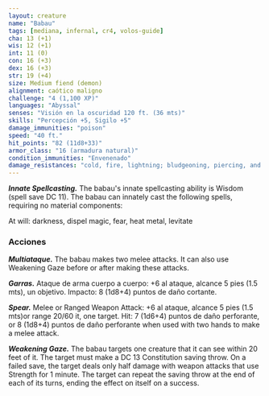 ```yaml
---
layout: creature
name: "Babau"
tags: [mediana, infernal, cr4, volos-guide]
cha: 13 (+1)
wis: 12 (+1)
int: 11 (0)
con: 16 (+3)
dex: 16 (+3)
str: 19 (+4)
size: Medium fiend (demon)
alignment: caótico maligno
challenge: "4 (1,100 XP)"
languages: "Abyssal"
senses: "Visión en la oscuridad 120 ft. (36 mts)"
skills: "Percepción +5, Sigilo +5"
damage_immunities: "poison"
speed: "40 ft."
hit_points: "82 (11d8+33)"
armor_class: "16 (armadura natural)"
condition_immunities: "Envenenado"
damage_resistances: "cold, fire, lightning; bludgeoning, piercing, and slashing from nonmagical attacks"
---
```


***Innate Spellcasting.*** The babau's innate spellcasting ability is Wisdom (spell save DC 11). The babau can innately cast the following spells, requiring no material components:

At will: darkness, dispel magic, fear, heat metal, levitate

### Acciones

***Multiataque.*** The babau makes two melee attacks. It can also use Weakening Gaze before or after making these attacks.

***Garras.*** Ataque de arma cuerpo a cuerpo: +6 al ataque, alcance 5 pies (1.5 mts), un objetivo. Impacto: 8 (1d8+4) puntos de daño cortante.

***Spear.*** Melee or Ranged Weapon Attack: +6 al ataque, alcance 5 pies (1.5 mts)or range 20/60 it, one target. Hit: 7 (1d6+4) puntos de daño perforante, or 8 (1d8+4) puntos de daño perforante when used with two hands to make a melee attack.

***Weakening Gaze.*** The babau targets one creature that it can see within 20 feet of it. The target must make a DC 13 Constitution saving throw. On a failed save, the target deals only half damage with weapon attacks that use Strength for 1 minute. The target can repeat the saving throw at the end of each of its turns, ending the effect on itself on a success.